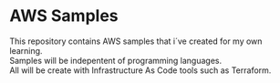# AWS Samples
This repository contains AWS samples that i´ve created for my own learning.  
Samples will be indepentent of programming languages.  
All will be create with Infrastructure As Code tools such as Terraform. 
